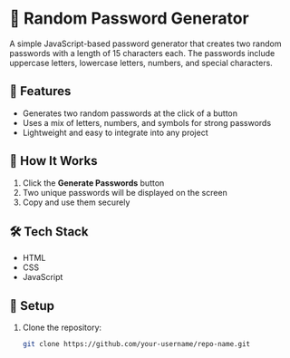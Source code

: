 # 🔑 Random Password Generator

A simple JavaScript-based password generator that creates two random passwords with a length of 15 characters each. The passwords include uppercase letters, lowercase letters, numbers, and special characters.

## 🚀 Features
- Generates two random passwords at the click of a button  
- Uses a mix of letters, numbers, and symbols for strong passwords  
- Lightweight and easy to integrate into any project  

## 🎯 How It Works
1. Click the **Generate Passwords** button  
2. Two unique passwords will be displayed on the screen  
3. Copy and use them securely  

## 🛠️ Tech Stack
- HTML  
- CSS  
- JavaScript  

## 🔧 Setup
1. Clone the repository:  
   ```sh
   git clone https://github.com/your-username/repo-name.git
